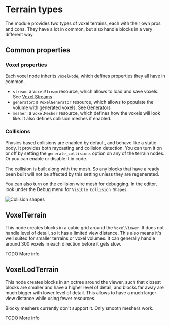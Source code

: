 Terrain types
=================

The module provides two types of voxel terrains, each with their own pros and cons. They have a lot in common, but also handle blocks in a very different way.


Common properties
-------------------

### Voxel properties

Each voxel node inherits `VoxelNode`, which defines properties they all have in common.

- `stream`: a `VoxelStream` resource, which allows to load and save voxels. See [Voxel Streams](streams.md)
- `generator`: a `VoxelGenerator` resource, which allows to populate the volume with generated voxels. See [Generators](generators.md)
- `mesher`: a `VoxelMesher` resource, which defines how the voxels will look like. It also defines collision meshes if enabled.


### Collisions

Physics based collisions are enabled by default, and behave like a static body. It provides both raycasting and collision detection. You can turn it on or off by setting the `generate_collisions` option on any of the terrain nodes. Or you can enable or disable it in code.

The collision is built along with the mesh. So any blocks that have already been built will not be affected by this setting unless they are regenerated.

You can also turn on the collision wire mesh for debugging. In the editor, look under the Debug menu for `Visible Collision Shapes`.

![Collision shapes](images/debug-collision-shapes.gif)


VoxelTerrain
--------------

This node creates blocks in a cubic grid around the `VoxelViewer`. It does not handle level of detail, so it has a limited view distance. This also means it's well suited for smaller terrains or voxel volumes. It can generally handle around 300 voxels in each direction before it gets slow.

TODO More info



VoxelLodTerrain
----------------

This node creates blocks in an octree around the viewer, such that closest blocks are smaller and have a higher level of detail, and blocks far away are much bigger with lower level of detail. This allows to have a much larger view distance while using fewer resources.

Blocky meshers currently don't support it. Only smooth meshers work.

TODO More info

